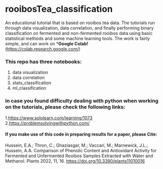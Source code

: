 # rooibosTea_classification
An educational tutorial that is based on rooibos tea data. The tutorials run through data visualization, data correlation, and finally performing binary classification on fermented and non-fermented rooibos data using basic statistical methods and some machine learning tools. The work is fairly simple, and can work on ***Google Colab!** (https://colab.research.google.com/)

### This repo has three notebooks:
1. data visualization
2. data correlation
3. stats_classification
4. ml_classification

### in case you found difficulty dealing with python when working on the tutorials, please check the following links:
1.https://www.sololearn.com/learning/1073
2.https://problemsolvingwithpython.com/

#### If you make use of this code in preparing results for a paper, please Cite:

Hussein, E.A.; Thron, C.; Ghaziasgar, M.; Vaccari, M.; Marnewick, J.L.; Hussein, A.A. Comparison of Phenolic Content and Antioxidant Activity for Fermented and Unfermented Rooibos Samples Extracted with Water and Methanol. Plants 2022, 11, 16. https://doi.org/10.3390/plants11010016
